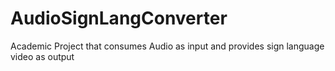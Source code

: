 # AudioSignLangConverter
Academic Project that consumes Audio as input and provides sign language video as output

